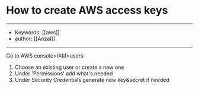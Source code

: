 # How to create AWS access keys
---
- Keywords: [[aws]]
- author: [[Anzal]]
---
Go to AWS console>IAM>users
1. Choose an existing user or create a new one
2. Under 'Permissions' add what's needed
3. Under Security Credentials generate new key&secret if needed